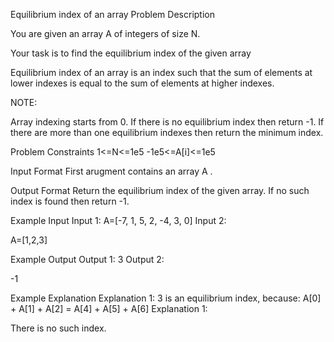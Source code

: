 Equilibrium index of an array
Problem Description

You are given an array A of integers of size N.

Your task is to find the equilibrium index of the given array

Equilibrium index of an array is an index such that the sum of elements at lower indexes is equal to the sum of elements at higher indexes.

NOTE:

Array indexing starts from 0.
If there is no equilibrium index then return -1.
If there are more than one equilibrium indexes then return the minimum index.



Problem Constraints
1<=N<=1e5
-1e5<=A[i]<=1e5


Input Format
First arugment contains an array A .


Output Format
Return the equilibrium index of the given array. If no such index is found then return -1.


Example Input
Input 1:
A=[-7, 1, 5, 2, -4, 3, 0]
Input 2:

A=[1,2,3]


Example Output
Output 1:
3
Output 2:

-1


Example Explanation
Explanation 1:
3 is an equilibrium index, because: 
A[0] + A[1] + A[2] = A[4] + A[5] + A[6]
Explanation 1:

There is no such index.